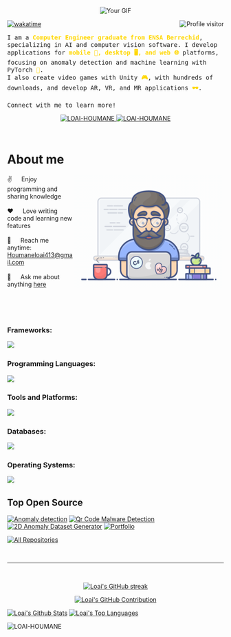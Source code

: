 <p align="center">
  <img src="/assets/Top.gif" alt="Your GIF" title="Your GIF">
</p>

<a href="https://komarev.com/ghpvc/?username=LOAI-HOUMANE">
  <img align="right" src="https://komarev.com/ghpvc/?username=LOAI-HOUMANE&label=Visitors&color=0e75b6&style=flat" alt="Profile visitor" />
</a>

[![wakatime](https://wakatime.com/badge/user/8c293f60-c1c4-4ec7-a143-f51d5c98aa38.svg)](https://wakatime.com/@8c293f60-c1c4-4ec7-a143-f51d5c98aa38)


<p> 
  <samp>
I am a <span style="font-weight: bold; color: #FFD700;">Computer Engineer graduate from ENSA Berrechid</span>, specializing in AI and computer vision software. I develop applications for <span style="font-weight: bold; color: #FFD700;">mobile 📱, desktop 🖥️, and web 🌐</span> platforms, focusing on anomaly detection and machine learning with PyTorch <span style="font-weight: bold; color: #FFD700;">🤖</span>.
    <br>
    I also create video games with Unity <span style="font-weight: bold; color: #FFD700;">🎮</span>, with hundreds of downloads, and develop AR, VR, and MR applications <span style="font-weight: bold; color: #FFD700;">🕶️</span>.
    <br>
    <br>
    Connect with me to learn more!
  </samp>
</p>

<p align="center">
 <a href="https://loaihoumaneportfolio.netlify.app" target="_blank">
  <img src="https://img.shields.io/badge/Website-DC143C?style=for-the-badge&logo=medium&logoColor=white" alt="LOAI-HOUMANE" />
 </a>
 <a href="https://www.linkedin.com/in/loai-houmane-11186721a" target="_blank">
  <img src="https://img.shields.io/badge/LinkedIn-0077B5?style=for-the-badge&logo=linkedin&logoColor=white" alt="LOAI-HOUMANE"/>
 </a>
</p>
<br />

<!-- About Section -->
# About me

<p>
 <img align="right" width="350" src="/assets/programmer.gif" alt="Coding gif" />
  
 ✌️ &emsp; Enjoy programming and sharing knowledge <br/><br/>
 ❤️ &emsp; Love writing code and learning new features<br/><br/>
 📧 &emsp; Reach me anytime: Houmaneloai413@gmail.com<br/><br/>
 💬 &emsp; Ask me about anything [here](https://github.com/LOAI-HOUMANE/LOAI-HOUMANE/issues)
</p>

<br/>
<br/>
<br/>

### Frameworks:
<img src="https://skillicons.dev/icons?i=flutter,spring,react" />

### Programming Languages:
<img src="https://skillicons.dev/icons?i=c,cpp,python,dart,java,html,javascript,css,lua,php" />

### Tools and Platforms:
<img src="https://skillicons.dev/icons?i=git,github,gitlab,unity,photoshop,blender,vscode,nodejs,figma,sublime" />

### Databases:
<img src="https://skillicons.dev/icons?i=sqlite,mysql" />

### Operating Systems:
<img src="https://skillicons.dev/icons?i=linux,kali,ubuntu,windows" />

<br/>

## Top Open Source
[![Anomaly detection](https://github-readme-stats.vercel.app/api/pin/?username=Loai-Houmane&repo=2D-Anomaly-Detection&border_color=7F3FBF&bg_color=0D1117&title_color=C9D1D9&text_color=8B949E&icon_color=7F3FBF)](https://github.com/Loai-Houmane/2D-Anomaly-Detection)
[![Qr Code Malware Detection](https://github-readme-stats.vercel.app/api/pin/?username=Loai-Houmane&repo=QR-Code-Malware-Detection&border_color=7F3FBF&bg_color=0D1117&title_color=C9D1D9&text_color=8B949E&icon_color=7F3FBF)](https://github.com/Loai-Houmane/QR-Code-Malware-Detection)
[![2D Anomaly Dataset Generator](https://github-readme-stats.vercel.app/api/pin/?username=Loai-Houmane&repo=2D-Anomaly-Dataset-Generator&border_color=7F3FBF&bg_color=0D1117&title_color=C9D1D9&text_color=8B949E&icon_color=7F3FBF)](https://github.com/Loai-Houmane/2D-Anomaly-Dataset-Generator)
[![Portfolio](https://github-readme-stats.vercel.app/api/pin/?username=Loai-Houmane&repo=Portfolio&border_color=7F3FBF&bg_color=0D1117&title_color=C9D1D9&text_color=8B949E&icon_color=7F3FBF)](https://github.com/Loai-Houmane/Portfolio)

<p align="left">
  <a href="https://github.com/LOAI-HOUMANE?tab=repositories" target="_blank"><img alt="All Repositories" title="All Repositories" src="https://img.shields.io/badge/-All%20Repos-2962FF?style=for-the-badge&logo=koding&logoColor=white"/></a>
</p>

<br/>
<hr/>
<br/>

<p align="center">
  <a href="https://github.com/LOAI-HOUMANE">
    <img src="https://github-readme-streak-stats.herokuapp.com/?user=LOAI-HOUMANE&theme=radical&border=7F3FBF&background=0D1117" alt="Loai's GitHub streak"/>
  </a>
</p>

<p align="center">
  <a href="https://github.com/LOAI-HOUMANE">
    <img src="https://github-profile-summary-cards.vercel.app/api/cards/profile-details?username=LOAI-HOUMANE&theme=radical" alt="Loai's GitHub Contribution"/>
  </a>
</p>

<a> 
  <a href="https://github.com/LOAI-HOUMANE"><img alt="Loai's Github Stats" src="https://denvercoder1-github-readme-stats.vercel.app/api?username=LOAI-HOUMANE&show_icons=true&count_private=true&theme=react&border_color=7F3FBF&bg_color=0D1117&title_color=F85D7F&icon_color=F8D866" height="192px" width="49.5%"/></a>
  <a href="https://github.com/LOAI-HOUMANE"><img alt="Loai's Top Languages" src="https://denvercoder1-github-readme-stats.vercel.app/api/top-langs/?username=LOAI-HOUMANE&langs_count=8&layout=compact&theme=react&border_color=7F3FBF&bg_color=0D1117&title_color=F85D7F&icon_color=F8D866" height="192px" width="49.5%"/></a>
  <br/>
</a>

![LOAI-HOUMANE](https://github-readme-activity-graph.vercel.app/graph?username=LOAI-HOUMANE&custom_title=Loai%20Houmane's%20GitHub%20Activity%20Graph&bg_color=0D1117&color=7F3FBF&line=7F3FBF&point=7F3FBF&area_color=FFFFFF&title_color=FFFFFF&area=true)
